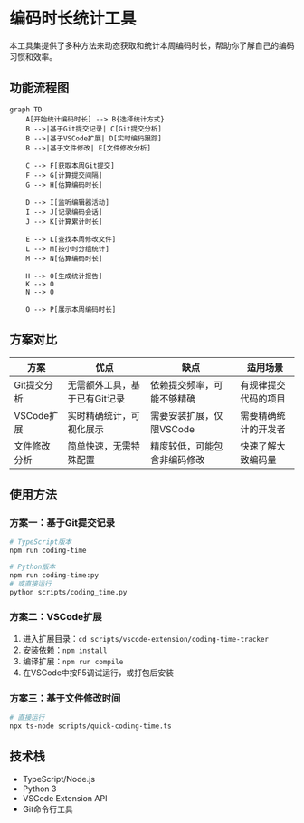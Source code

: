 # 编码时长统计工具

本工具集提供了多种方法来动态获取和统计本周编码时长，帮助你了解自己的编码习惯和效率。

## 功能流程图

```mermaid
graph TD
    A[开始统计编码时长] --> B{选择统计方式}
    B -->|基于Git提交记录| C[Git提交分析]
    B -->|基于VSCode扩展| D[实时编码跟踪]
    B -->|基于文件修改| E[文件修改分析]
    
    C --> F[获取本周Git提交]
    F --> G[计算提交间隔]
    G --> H[估算编码时长]
    
    D --> I[监听编辑器活动]
    I --> J[记录编码会话]
    J --> K[计算累计时长]
    
    E --> L[查找本周修改文件]
    L --> M[按小时分组统计]
    M --> N[估算编码时长]
    
    H --> O[生成统计报告]
    K --> O
    N --> O
    
    O --> P[展示本周编码时长]
```

## 方案对比

| 方案 | 优点 | 缺点 | 适用场景 |
|------|------|------|----------|
| Git提交分析 | 无需额外工具，基于已有Git记录 | 依赖提交频率，可能不够精确 | 有规律提交代码的项目 |
| VSCode扩展 | 实时精确统计，可视化展示 | 需要安装扩展，仅限VSCode | 需要精确统计的开发者 |
| 文件修改分析 | 简单快速，无需特殊配置 | 精度较低，可能包含非编码修改 | 快速了解大致编码量 |

## 使用方法

### 方案一：基于Git提交记录

```bash
# TypeScript版本
npm run coding-time

# Python版本
npm run coding-time:py
# 或直接运行
python scripts/coding_time.py
```

### 方案二：VSCode扩展

1. 进入扩展目录：`cd scripts/vscode-extension/coding-time-tracker`
2. 安装依赖：`npm install`
3. 编译扩展：`npm run compile`
4. 在VSCode中按F5调试运行，或打包后安装

### 方案三：基于文件修改时间

```bash
# 直接运行
npx ts-node scripts/quick-coding-time.ts
```

## 技术栈

- TypeScript/Node.js
- Python 3
- VSCode Extension API
- Git命令行工具
